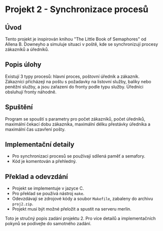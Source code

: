 # Projekt 2 - Synchronizace procesů

## Úvod

Tento projekt je inspirován knihou "The Little Book of Semaphores" od Allena B. Downeyho a simuluje situaci v poště, kde se synchronizují procesy zákazníků a úředníků.

## Popis úlohy

Existují 3 typy procesů: hlavní proces, poštovní úředník a zákazník. Zákazníci přicházejí na poštu s požadavky na listovní služby, balíky nebo peněžní služby, a jsou zařazeni do fronty podle typu služby. Úředníci obsluhují fronty náhodně. 

## Spuštění

Program se spouští s parametry pro počet zákazníků, počet úředníků, maximální čekací dobu zákazníka, maximální délku přestávky úředníka a maximální čas uzavření pošty.

## Implementační detaily

- Pro synchronizaci procesů se používají sdílená paměť a semafory.
- Kód je komentován a přehledný.

## Překlad a odevzdání

- Projekt se implementuje v jazyce C.
- Pro překlad se používá nástroj `make`.
- Odevzdávají se zdrojové kódy a soubor `Makefile`, zabaleny do archivu `proj2.zip`.
- Projekt musí být možné přeložit a spustit na serveru merlin.

Toto je stručný popis zadání projektu 2. Pro více detailů a implementačních pokynů se podívejte do samotného zadání.
